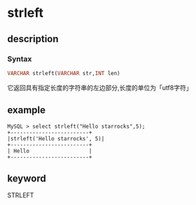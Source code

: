# strleft

## description

### Syntax

```Haskell
VARCHAR strleft(VARCHAR str,INT len)
```

它返回具有指定长度的字符串的左边部分,长度的单位为「utf8字符」

## example

```Plain Text
MySQL > select strleft("Hello starrocks",5);
+-------------------------+
|strleft('Hello starrocks', 5)|
+-------------------------+
| Hello                   |
+-------------------------+
```

## keyword

STRLEFT

